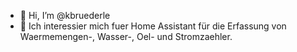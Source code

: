 - 👋 Hi, I’m @kbruederle
- 👀 Ich interessier mich fuer Home Assistant für die Erfassung von Waermemengen-, Wasser-, Oel- und Stromzaehler.
